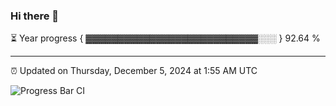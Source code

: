### Hi there 👋

⏳ Year progress { ▓▓▓▓▓▓▓▓▓▓▓▓▓▓▓▓▓▓▓▓▓▓▓▓▓▓▓░░░ } 92.64 %

---

⏰ Updated on Thursday, December 5, 2024 at 1:55 AM UTC

![Progress Bar CI](https://github.com/arthurbuhl/arthurbuhl/workflows/Progress%20Bar%20CI/badge.svg)
